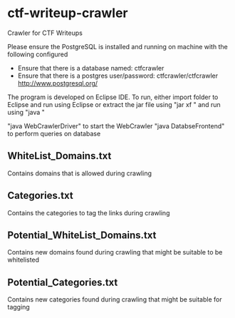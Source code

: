 # ctf-writeup-crawler
Crawler for CTF Writeups

Please ensure the PostgreSQL is installed and running on machine with the following configured
 * Ensure that there is a database named: ctfcrawler
 * Ensure that there is a postgres user/password: ctfcrawler/ctfcrawler
http://www.postgresql.org/
 
 The program is developed on Eclipse IDE.
 To run, either import folder to Eclipse and run using Eclipse
 or extract the jar file using "jar xf <jarFile>" and run using "java <classFile>"

"java WebCrawlerDriver" to start the WebCrawler
"java DatabseFrontend" to perform queries on database


WhiteList_Domains.txt
----------------------
Contains domains that is allowed during crawling 


Categories.txt
---------------
Contains the categories to tag the links during crawling


Potential_WhiteList_Domains.txt
-------------------------------
Contains new domains found during crawling that might be suitable to be whitelisted


Potential_Categories.txt
-------------------------------
Contains new categories found during crawling that might be suitable for tagging